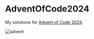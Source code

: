 # AdventOfCode2024

My solutions for [Advent of Code 2024](https://adventofcode.com/2024).

![advent](https://github.com/user-attachments/assets/ebbd175f-eb19-4982-8da7-4921a335b58b)
